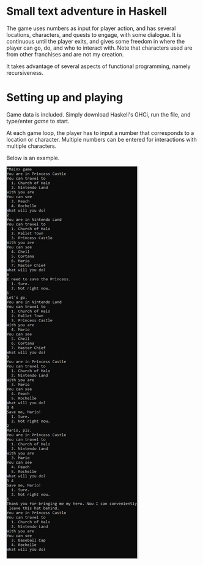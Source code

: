 # Small text adventure in Haskell

The game uses numbers as input for player action, and has several locations, characters, and quests to engage, with some dialogue. It is continuous until the player exits, and gives some freedom in where the player can go, do, and who to interact with. Note that characters used are from other franchises and are not my creation.

It takes advantage of several aspects of functional programming, namely recursiveness.

# Setting up and playing

Game data is included. Simply download Haskell's GHCi, run the file, and type/enter _game_ to start.

At each game loop, the player has to input a number that corresponds to a location or character. Multiple numbers can be entered for interactions with multiple characters.

Below is an example.

![Example](https://github.com/nimryf/text-adventure/blob/master/example.jpg)
